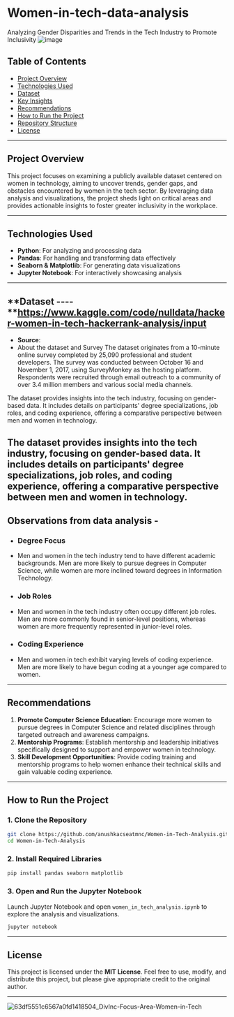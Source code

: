# Women-in-tech-data-analysis
Analyzing Gender Disparities and Trends in the Tech Industry to Promote Inclusivity
![image](https://github.com/user-attachments/assets/664651ce-8f2e-4e29-9a42-220b683daeee)

## Table of Contents
- [Project Overview](#project-overview)
- [Technologies Used](#technologies-used)
- [Dataset](#dataset)
- [Key Insights](#key-insights)
- [Recommendations](#recommendations)
- [How to Run the Project](#how-to-run-the-project)
- [Repository Structure](#repository-structure)
- [License](#license)

---

## Project Overview
This project focuses on examining a publicly available dataset centered on women in technology, aiming to uncover trends, gender gaps, and obstacles encountered by women in the tech sector. By leveraging data analysis and visualizations, the project sheds light on critical areas and provides actionable insights to foster greater inclusivity in the workplace.

---

## Technologies Used
- **Python**: For analyzing and processing data
- **Pandas**: For handling and transforming data effectively
- **Seaborn & Matplotlib**: For generating data visualizations
- **Jupyter Notebook**: For interactively showcasing analysis

---
## **Dataset ---- **https://www.kaggle.com/code/nulldata/hacker-women-in-tech-hackerrank-analysis/input
- **Source**:
- About the dataset and Survey
The dataset originates from a 10-minute online survey completed by 25,090 professional and student developers. The survey was conducted between October 16 and November 1, 2017, using SurveyMonkey as the hosting platform. Respondents were recruited through email outreach to a community of over 3.4 million members and various social media channels.

The dataset provides insights into the tech industry, focusing on gender-based data. It includes details on participants' degree specializations, job roles, and coding experience, offering a comparative perspective between men and women in technology. 

The dataset provides insights into the tech industry, focusing on gender-based data. It includes details on participants' degree specializations, job roles, and coding experience, offering a comparative perspective between men and women in technology.
---
##  Observations from data analysis -
- ### Degree Focus
- Men and women in the tech industry tend to have different academic backgrounds. Men are more likely to pursue degrees in Computer Science, while women are more inclined toward degrees in Information Technology.
- ### Job Roles
-  Men and women in the tech industry often occupy different job roles. Men are more commonly found in senior-level positions, whereas women are more frequently represented in junior-level roles.
- ### Coding Experience
-  Men and women in tech exhibit varying levels of coding experience. Men are more likely to have begun coding at a younger age compared to women.

---
## **Recommendations**
1. **Promote Computer Science Education**: Encourage more women to pursue degrees in Computer Science and related disciplines through targeted outreach and awareness campaigns.
2. **Mentorship Programs**: Establish mentorship and leadership initiatives specifically designed to support and empower women in technology.
3. **Skill Development Opportunities**: Provide coding training and mentorship programs to help women enhance their technical skills and gain valuable coding experience.

---

## **How to Run the Project**

### **1. Clone the Repository**
```bash
git clone https://github.com/anushkacseatmnc/Women-in-Tech-Analysis.git
cd Women-in-Tech-Analysis
```

### **2. Install Required Libraries**
```bash
pip install pandas seaborn matplotlib
```

### **3. Open and Run the Jupyter Notebook**
Launch Jupyter Notebook and open `women_in_tech_analysis.ipynb` to explore the analysis and visualizations.
```bash
jupyter notebook
```

---

## **License**
This project is licensed under the **MIT License**. Feel free to use, modify, and distribute this project, but please give appropriate credit to the original author.


---

![63df5551c6567a0fd1418504_DivInc-Focus-Area-Women-in-Tech](https://github.com/user-attachments/assets/57bb1d0a-2b62-4a55-bdfc-01c59abada60)
